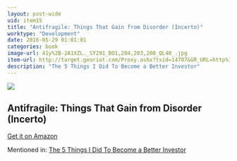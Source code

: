 ```yaml
---
layout: post-wide
uid: item15
title: "Antifragile: Things That Gain from Disorder (Incerto)"
worktype: "Development"
date: 2016-05-29 01:01:01
categories: book
image-url: 41y%2B-2A1XZL._SY291_BO1,204,203,200_QL40_.jpg
item-url: http://target.georiot.com/Proxy.ashx?tsid=14707&GR_URL=http%3A%2F%2Fwww.amazon.com%2FAntifragile-Things-That-Disorder-Incerto%2Fdp%2F0812979680%2F
description: "The 5 Things I Did To Become a Better Investor"
---
```

<a href="http://target.georiot.com/Proxy.ashx?tsid=14707&GR_URL=http%3A%2F%2Fwww.amazon.com%2FAntifragile-Things-That-Disorder-Incerto%2Fdp%2F0812979680%2F" target="blank"><img src="../../../../img/thumbs/41y%2B-2A1XZL._SY291_BO1,204,203,200_QL40_.jpg" class="prod-img"></a>
<h2>Antifragile: Things That Gain from Disorder (Incerto)</h2>
<p><a href="http://target.georiot.com/Proxy.ashx?tsid=14707&GR_URL=http%3A%2F%2Fwww.amazon.com%2FAntifragile-Things-That-Disorder-Incerto%2Fdp%2F0812979680%2F" target="blank">Get it on Amazon</a><p>
<p>Mentioned in: <a href="http://fourhourworkweek.com/2015/10/02/the-5-things-i-did-to-become-a-better-investor/" target="blank">The 5 Things I Did To Become a Better Investor</a></p>
